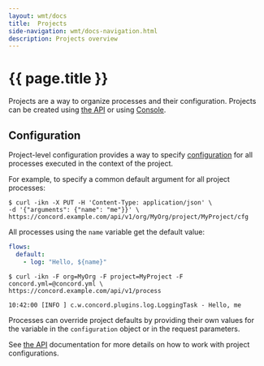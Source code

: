```yaml
---
layout: wmt/docs
title:  Projects
side-navigation: wmt/docs-navigation.html
description: Projects overview
---
```


# {{ page.title }}

Projects are a way to organize processes and their configuration. Projects can
be created using [the API](../api/project.html) or using [Console](../console/project.html).

## Configuration

Project-level configuration provides a way to specify
[configuration](../processes-v2/configuration.html) for all
processes executed in the context of the project.

For example, to specify a common default argument for all project processes:

```
$ curl -ikn -X PUT -H 'Content-Type: application/json' \
-d '{"arguments": {"name": "me"}}' \
https://concord.example.com/api/v1/org/MyOrg/project/MyProject/cfg
```

All processes using the `name` variable get the default value:

```yaml
flows:
  default:
    - log: "Hello, ${name}"
```

```
$ curl -ikn -F org=MyOrg -F project=MyProject -F concord.yml=@concord.yml \
https://concord.example.com/api/v1/process
```

```
10:42:00 [INFO ] c.w.concord.plugins.log.LoggingTask - Hello, me
```

Processes can override project defaults by providing their own values for the
variable in the `configuration` object or in the request parameters.

See [the API](../api/project.html#get-project-configuration) documentation for
more details on how to work with project configurations.
